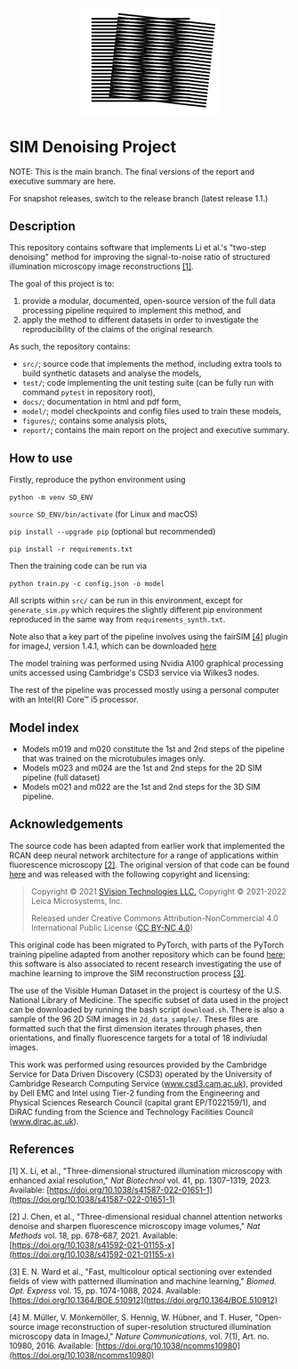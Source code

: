 <p align="center">
  <img src="report/mainreport/figures/moire.png" width="250" alt="accessibility text">
</p>

# SIM Denoising Project

NOTE: This is the main branch. The final versions of the report and executive summary are here.

For snapshot releases, switch to the release branch (latest release 1.1.)

## Description

This repository contains software that implements Li et al.'s "two-step denoising" method for improving the signal-to-noise ratio of structured illumination microscopy image reconstructions [[1]](#key_paper).

The goal of this project is to:
1. provide a modular, documented, open-source version of the full data processing pipeline required to implement this method, and
2. apply the method to different datasets in order to investigate the reproducibility of the claims of the original research.

As such, the repository contains:
- `src/`; source code that implements the method, including extra tools to build synthetic datasets and analyse the models,
- `test/`; code implementing the unit testing suite (can be fully run with command `pytest` in repository root),
- `docs/`; documentation in html and pdf form,
- `model/`; model checkpoints and config files used to train these models,
- `figures/`; contains some analysis plots,
- `report/`; contains the main report on the project and executive summary.

## How to use

Firstly, reproduce the python environment using

`python -m venv SD_ENV`

`source SD_ENV/bin/activate` (for Linux and macOS)

`pip install --upgrade pip` (optional but recommended)

`pip install -r requirements.txt`

Then the training code can be run via

`python train.py -c config.json -o model`

All scripts within `src/` can be run in this environment,
except for `generate_sim.py` which requires the slightly different pip environment reproduced in the same way from `requirements_synth.txt`.

Note also that a key part of the pipeline involves using the fairSIM [[4]](#fairsim) plugin for imageJ, version 1.4.1,
which can be downloaded [here](https://github.com/fairSIM/fairSIM/releases/tag/v1.4.1)

The model training was performed using Nvidia A100 graphical processing units accessed using Cambridge's CSD3 service via Wilkes3 nodes.

The rest of the pipeline was processed mostly using a personal computer with an Intel(R) Core&trade; i5 processor.

## Model index

- Models m019 and m020 constitute the 1st and 2nd steps of the pipeline that was trained on the microtubules images only.
- Models m023 and m024 are the 1st and 2nd steps for the 2D SIM pipeline (full dataset)
- Models m021 and m022 are the 1st and 2nd steps for the 3D SIM pipeline.

## Acknowledgements

The source code has been adapted from earlier work that implemented the RCAN deep neural network architecture for a range of applications within fluorescence microscopy [[2]](#rcan). The original version of that code can be found [here](https://github.com/AiviaCommunity/3D-RCAN) and was released with the following copyright and licensing:

> Copyright © 2021 [SVision Technologies LLC.](https://www.aivia-software.com/)
> Copyright © 2021-2022 Leica Microsystems, Inc.
>
> Released under Creative Commons Attribution-NonCommercial 4.0 International Public License ([CC BY-NC 4.0](https://creativecommons.org/licenses/by-nc/4.0/))

This original code has been migrated to PyTorch, with parts of the PyTorch training pipeline adapted from another repository which can be found [here](https://github.com/edward-n-ward/ML-OS-SIM/tree/master); this software is also associated to recent research investigating the use of machine learning to improve the SIM reconstruction process [[3]](#ml_os_sim).

The use of the Visible Human Dataset in the project is courtesy of the U.S. National Library of Medicine. The specific subset of data used in the project can be downloaded by running the bash script `download.sh`. There is also a sample of the 96 2D SIM images in `2d_data_sample/`. These files are formatted such that the first dimension iterates through phases, then orientations, and finally fluorescence targets for a total of 18 indiviudal images.

This work was performed using resources provided by the Cambridge Service for Data Driven Discovery (CSD3) operated by the University of Cambridge Research Computing Service (www.csd3.cam.ac.uk),
provided by Dell EMC and Intel using Tier-2 funding from the Engineering and Physical Sciences Research Council (capital grant EP/T022159/1),
and DiRAC funding from the Science and Technology Facilities Council (www.dirac.ac.uk).

## References

<a id="key_paper">[1]</a>
X. Li, et al., "Three-dimensional structured illumination microscopy with enhanced axial resolution," <i>Nat Biotechnol</i> vol. 41, pp. 1307–1319, 2023. Available: [https://doi.org/10.1038/s41587-022-01651-1](https://doi.org/10.1038/s41587-022-01651-1)

<a id="rcan">[2]</a>
J. Chen, et al., "Three-dimensional residual channel attention networks denoise and sharpen fluorescence microscopy image volumes," <i>Nat Methods</i> vol. 18, pp. 678–687, 2021. Available: [https://doi.org/10.1038/s41592-021-01155-x](https://doi.org/10.1038/s41592-021-01155-x)

<a id="ml_os_sim">[3]</a> E. N. Ward et al., "Fast, multicolour optical sectioning over extended fields of view with patterned illumination and machine learning," <i>Biomed. Opt. Express</i> vol. 15, pp. 1074-1088, 2024. Available: [https://doi.org/10.1364/BOE.510912](https://doi.org/10.1364/BOE.510912)

<a id="fairsim">[4]</a> M. Müller, V. Mönkemöller, S. Hennig, W. Hübner, and T. Huser, "Open-source image reconstruction of super-resolution structured illumination microscopy data in ImageJ," <i>Nature Communications</i>, vol. 7(1), Art. no. 10980, 2016. Available: [https://doi.org/10.1038/ncomms10980](https://doi.org/10.1038/ncomms10980)

